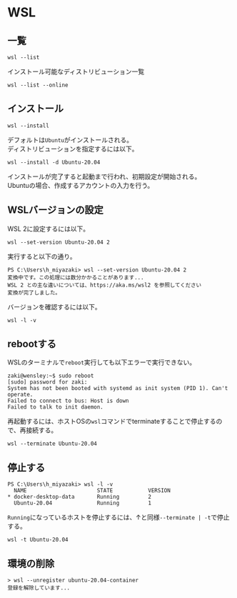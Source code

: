 # WSL

## 一覧

```console
wsl --list
```

インストール可能なディストリビューション一覧

```console
wsl --list --online
```

## インストール

```console
wsl --install
```

デフォルトは`Ubuntu`がインストールされる。  
ディストリビューションを指定するには以下。

```console
wsl --install -d Ubuntu-20.04
```

インストールが完了すると起動まで行われ、初期設定が開始される。  
Ubuntuの場合、作成するアカウントの入力を行う。

## WSLバージョンの設定

WSL 2に設定するには以下。

```console
wsl --set-version Ubuntu-20.04 2
```

実行すると以下の通り。

```console
PS C:\Users\h_miyazaki> wsl --set-version Ubuntu-20.04 2
変換中です。この処理には数分かかることがあります...
WSL 2 との主な違いについては、https://aka.ms/wsl2 を参照してください
変換が完了しました。
```

バージョンを確認するには以下。

```console
wsl -l -v
```

## rebootする

WSLのターミナルで`reboot`実行しても以下エラーで実行できない。

```console
zaki@wensley:~$ sudo reboot
[sudo] password for zaki: 
System has not been booted with systemd as init system (PID 1). Can't operate.
Failed to connect to bus: Host is down
Failed to talk to init daemon.
```

再起動するには、ホストOSの`wsl`コマンドでterminateすることで停止するので、再接続する。

```console
wsl --terminate Ubuntu-20.04
```

## 停止する

```console
PS C:\Users\h_miyazaki> wsl -l -v
  NAME                      STATE           VERSION
* docker-desktop-data       Running         2
  Ubuntu-20.04              Running         1
```

`Running`になっているホストを停止するには、↑と同様`--terminate | -t`で停止する。

```console
wsl -t Ubuntu-20.04
```

## 環境の削除

```console
> wsl --unregister ubuntu-20.04-container
登録を解除しています...
```
